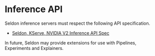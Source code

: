 # Inference API

Seldon inference servers must respect the following API specification.

* [Seldon, KServe, NVIDIA V2 Inference API Spec](./v2.md)

In future, Seldon may provide extensions for use with Pipelines, Experiments and Explainers.
